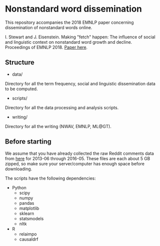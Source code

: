 # Nonstandard word dissemination
This repository accompanies the 2018 EMNLP paper concerning dissemination of nonstandard words online.

I. Stewart and J. Eisenstein. Making "fetch" happen: The influence of social and linguistic context on nonstandard word growth and decline. Proceedings of EMNLP 2018. [Paper here](https://arxiv.org/abs/1709.00345).

## Structure
- data/

Directory for all the term frequency, social and linguistic dissemination data to be computed.

- scripts/

Directory for all the data processing and analysis scripts.

- writing/

Directory for all the writing (NWAV, EMNLP, ML@GT).

## Before starting

We assume that you have already collected the raw Reddit comments data from [here](https://files.pushshift.io/reddit/comments/) for 2013-06 through 2016-05. 
These files are each about 5 GB zipped, so make sure your server/computer has enough space before downloading.

The scripts have the following dependencies:
- Python
    - scipy
    - numpy
    - pandas
    - matplotlib
    - sklearn
    - statsmodels
    - nltk
- R
    - relaimpo
    - causaldrf
